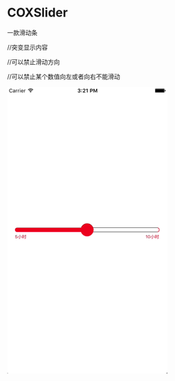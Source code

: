 # COXSlider
一款滑动条

//突变显示内容

//可以禁止滑动方向

//可以禁止某个数值向左或者向右不能滑动

![image](https://github.com/cox114270/COXSlider/blob/master/slider.gif)
